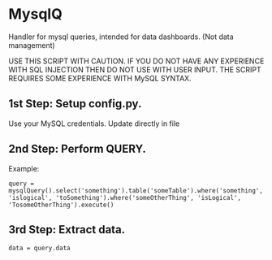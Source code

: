 # MysqlQ 

Handler for mysql queries, intended for data dashboards. (Not data management)

USE THIS SCRIPT WITH CAUTION. IF YOU DO NOT HAVE ANY EXPERIENCE WITH SQL INJECTION THEN DO NOT USE WITH USER INPUT. THE SCRIPT REQUIRES SOME EXPERIENCE WITH MySQL SYNTAX.

## 1st Step: Setup config.py. 

Use your MySQL credentials. Update directly in file

## 2nd Step: Perform QUERY.

Example:

```
query = mysqlQuery().select('something').table('someTable').where('something', 'islogical', 'toSomething').where('someOtherThing', 'isLogical', 'TosomeOtherThing').execute()
```

## 3rd Step: Extract data.

```
data = query.data
```

